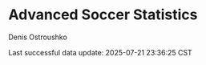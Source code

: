# Advanced Soccer Statistics
Denis Ostroushko

<!-- gfm -->

Last successful data update: 2025-07-21 23:36:25 CST
